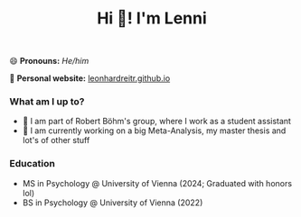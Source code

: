 <h1 align="center">Hi 👋! I'm Lenni </h1>

<br>

😄 **Pronouns:** *He/him* 

📝 **Personal website:** [leonhardreitr.github.io](https://leonhardreitr.github.io)

### What am I up to? 

- 🌱 I am part of Robert Böhm's group, where I work as a student assistant                     
- 🔭 I am currently working on a big Meta-Analysis, my master thesis and lot's of other stuff  

### Education

- MS in Psychology @ University of Vienna (2024; Graduated with honors lol)
- BS in Psychology @ University of Vienna (2022)


<!--
**leonhardreitr/leonhardreitr** is a ✨ _special_ ✨ repository because its `README.md` (this file) appears on your GitHub profile.

Here are some ideas to get you started:

- 🔭 I’m currently working on ...
- 🌱 I’m currently learning ...
- 👯 I’m looking to collaborate on ...
- 🤔 I’m looking for help with ...
- 💬 Ask me about ...
- 📫 How to reach me: ...
- 😄 Pronouns: ...
- ⚡ Fun fact: ...
-->
